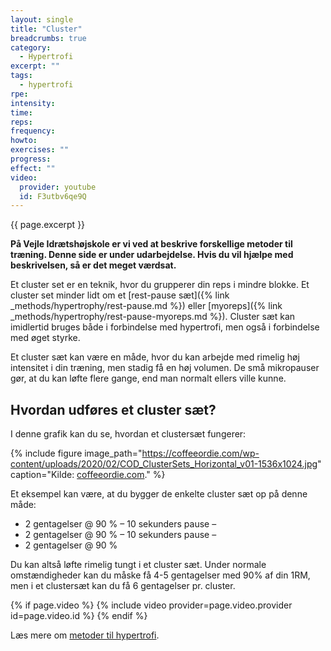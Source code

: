 ```yaml
---
layout: single
title: "Cluster"
breadcrumbs: true
category:
  - Hypertrofi
excerpt: ""
tags:
  - hypertrofi
rpe:
intensity:
time:
reps:
frequency:
howto:
exercises: ""
progress:
effect: ""
video:
  provider: youtube
  id: F3utbv6qe9Q
---
```


{{ page.excerpt }}

**På Vejle Idrætshøjskole er vi ved at beskrive forskellige metoder til træning. Denne side er under udarbejdelse. Hvis du vil hjælpe med beskrivelsen, så er det meget værdsat.**

Et cluster set er en teknik, hvor du grupperer din reps i mindre blokke. Et cluster set minder lidt om et [rest-pause sæt]({% link _methods/hypertrophy/rest-pause.md %}) eller [myoreps]({% link _methods/hypertrophy/rest-pause-myoreps.md %}). Cluster sæt kan imidlertid bruges både i forbindelse med hypertrofi, men også i forbindelse med øget styrke.

Et cluster sæt kan være en måde, hvor du kan arbejde med rimelig høj intensitet i din træning, men stadig få en høj volumen. De små mikropauser gør, at du kan løfte flere gange, end man normalt ellers ville kunne.

## Hvordan udføres et cluster sæt?

I denne grafik kan du se, hvordan et clustersæt fungerer:

{% include figure image_path="https://coffeeordie.com/wp-content/uploads/2020/02/COD_ClusterSets_Horizontal_v01-1536x1024.jpg" caption="Kilde: [coffeeordie.com](https://coffeeordie.com/cluster-sets/)." %}

Et eksempel kan være, at du bygger de enkelte cluster sæt op på denne måde:

- 2 gentagelser @ 90 % – 10 sekunders pause –
- 2 gentagelser @ 90 % – 10 sekunders pause –
- 2 gentagelser @ 90 %

Du kan altså løfte rimelig tungt i et cluster sæt. Under normale omstændigheder kan du måske få 4-5 gentagelser med 90% af din 1RM, men i et clustersæt kan du få 6 gentagelser pr. cluster.

{% if page.video %}
  {% include video provider=page.video.provider id=page.video.id %}
{% endif %}

Læs mere om [metoder til hypertrofi](/hypertrofi-metoder/).
